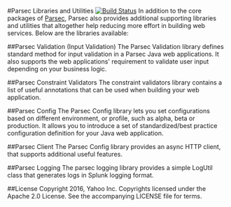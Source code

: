 #Parsec Libraries and Utilities [![Build Status](https://travis-ci.org/yahoo/parsec-libraries.svg?branch=master)](https://travis-ci.org/yahoo/parsec-libraries)
In addition to the core packages of [Parsec](), Parsec also provides additional supporting libraries and utilities
that altogether help reducing more effort in building web services. Below are the libraries available:

##Parsec Validation (Input Validation)
The Parsec Validation library defines standard method for input validation in a Parsec Java web applications.
It also supports the web applications' requirement to validate user input depending on your business logic.

##Parsec Constraint Validators
The constraint validators library contains a list of useful annotations that can be used when building your web application.

##Parsec Config
The Parsec Config library lets you set configurations based on different environment, or profile, such as alpha, beta or production.
It allows you to introduce a set of standardized/best practice configuration definition for your Java web application.

##Parsec Client
The Parsec Config library provides an async HTTP client, that supports additional useful features.

##Parsec Logging
The parsec logging library provides a simple LogUtil class that generates logs in Splunk logging format.

##License
Copyright 2016, Yahoo Inc. Copyrights licensed under the Apache 2.0 License. See the accompanying LICENSE file for terms.
